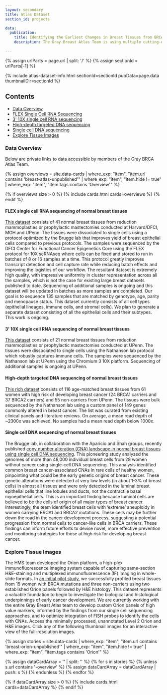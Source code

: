 ```yaml
---
layout: secondary
title: Atlas Dataset
section_id: projects

data:
  publication:
    title: Identifying the Earliest Changes in Breast Tissues from BRCA Carriers Using Multi-Modal Single Cell Profiling
    description: The Gray Breast Atlas Team is using multiple cutting-edge technologies to profile normal human breast tissues at the single cell level to identify the earliest premalignant changes in breast tissues from women at high risk of developing breast cancer. This comprehensive approach makes it possible to detect rare subpopulations of cells that would otherwise be masked with bulk tissue analyses. The characterization of these rare premalignant cells will ultimately inform the development of strategies to detect and prevent the development of breast cancer.

---
```


{% assign urlParts = page.url | split: '/' %}
{% assign sectionId = urlParts[-1] %}

{% include atlas-dataset-info.html
    sectionId=sectionId
    pubData=page.data
    thumbnailDir=sectionId %}

## Contents
  * [Data Overview](#data-overview)
  * [FLEX Single Cell RNA Sequencing](#flex-single-cell-rna-sequencing-of-normal-breast-tissues)
  * [3' 10X single cell RNA sequencing](#3-10x-single-cell-rna-sequencing-of-normal-breast-tissues)
  * [High-depth targeted DNA sequencing](#high-depth-targeted-dna-sequencing-of-normal-breast-tissues)
  * [Single cell DNA sequencing](#single-cell-dna-sequencing-of-normal-breast-tissues)
  * [Explore Tissue Images](#explore-tissue-images)

### Data Overview
Below are private links to data accessible by members of the Gray BRCA Atlas Team.

{%
    assign overviews = site.data-cards
    | where_exp: "item", "item.url contains 'breast-atlas-unpublished'"
    | where_exp: "item", "item.hide != true"
    | where_exp: "item", "item.tags contains 'Overview'"
%}

{% if overviews.size > 0 %}
  {% include cards.html cards=overviews %}
{% endif %}

#### FLEX single cell RNA sequencing of normal breast tissues
[This dataset](https://singlecell.broadinstitute.org/single_cell/study/SCP2910) consists of 41 normal breast tissues from reduction mammoplasties or prophylactic mastectomies conducted at Harvard/DFCI, MGH and UPenn. The tissues were dissociated to single cells using a protocol optimized by the Brugge lab that improves yield of breast epithelial cells compared to previous protocols. The samples were sequenced by the DFCI Center for Functional Cancer Epigenetics Core using the FLEX protocol for 10X scRNAseq where cells can be fixed and stored to run in batches of 8 or 16 samples at a time. This protocol greatly improves transcript detection and cell capture rate while reducing batch effects and improving the logistics of our workflow. The resultant dataset is extremely high quality, with impressive uniformity in cluster representation across all the samples, which is not the case for existing large breast datasets published to date. Sequencing of additional samples is ongoing and this dataset will be updated in batches as more samples are completed. Our goal is to sequence 135 samples that are matched by genotype, age, parity and menopause status. This dataset currently consists of all cell types (epithelial lineages, immune cells, and stromal cells). We plan to generate a separate dataset consisting of all the epithelial cells and their subtypes. This work is ongoing.

#### 3' 10X single cell RNA sequencing of normal breast tissues  
[This dataset](https://singlecell.broadinstitute.org/single_cell/study/SCP2937) consists of 21 normal breast tissues from reduction mammoplasties or prophylactic mastectomies conducted at UPenn. The tissues were dissociated to single cells using the Nathanson lab protocol which robustly captures immune cells. The samples were sequenced by the Nathanson lab at UPenn using the Chromium 3 10X platform. Sequencing of additional samples is ongoing at UPenn.

#### High-depth targeted DNA sequencing of normal breast tissues
[This rich dataset](https://private.cbioportal.mskcc.org/) consists of 116 age-matched breast tissues from 61 women with high risk of developing breast cancer (24 BRCA1 carriers and 37 BRCA2 carriers) and 55 non-carriers from UPenn. The tissues were bulk sequenced by the Nathanson lab using a custom panel of 149 genes commonly altered in breast cancer. The list was curated from existing clinical panels and literature reviews. On average, a mean read depth of ~2300x was achieved. No samples had a mean read depth below 1000x.

#### Single cell DNA sequencing of normal breast tissues
The Brugge lab, in collaboration with the Aparicio and Shah groups, recently published [copy number alteration (CNA) landscape in normal breast tissues using single cell DNA sequencing](https://doi.org/10.1038/s41588-024-02018-9). This pioneering study analyzed the genomes of more than 48,000 individual breast cells from 28 women without cancer using single-cell DNA sequencing. This analysis identified common breast cancer-associated CNAs in rare cells of healthy women, pinpointing what could be the early genetic origins of breast cancer. These genetic alterations were detected at very low levels (in about 1-3% of breast cells) in almost all tissues and were only detected in the luminal breast epithelial cells that line lobules and ducts, not the contractile basal myoepithelial cells. This is an important finding because luminal cells are believed to be the cells of origin of all major types of breast cancer. Interestingly, the team identified breast cells with ‘extreme’ aneuploidy in women carrying BRCA1 and BRCA2 mutations. These cells may be further down the road in the cancer development process, suggesting a potential progression from normal cells to cancer-like cells in BRCA carriers. These findings can inform future efforts to devise novel, more effective prevention and monitoring strategies for those at high risk for developing breast cancer.


### Explore Tissue Images
The HMS team developed the Orion platform, a high-plex immunofluorescence imaging system capable of capturing same-section H&E-staining and multiplexed immunofluorescence (IF) imaging in whole-slide formats. In [an initial pilot study](/atlas-datasets/breast-orion-unpublished/), we successfully profiled breast tissues from 15 women with BRCA mutations and three non-carriers using two established Orion panels followed by H&E histology. This dataset represents a valuable foundation to begin to investigate the biological and histological underpinnings of early cancer development. We are currently working with the entire Gray Breast Atlas team to develop custom Orion panels of high value markers, informed by the findings from our single cell sequencing approaches, and to optimize integration of FISH probes to identify the cells with CNAs. Access the minimally processed, unannotated Level 2 Orion and H&E images. Click any of the following thumbnail images for an interactive view of the full-resolution images.

{%
    assign stories = site.data-cards
    | where_exp: "item", "item.url contains 'breast-orion-unpublished'"
    | where_exp: "item", "item.hide != true"
    | where_exp: "item", "item.tags contains 'Orion'"
%}

{% assign dataCardArray = '' | split: '' %}
{% for s in stories %}
  {% unless s.url contains '-overview' %}
    {% assign dataCardArray = dataCardArray | push: s %}
  {% endunless %}
{% endfor %}

{% if dataCardArray.size > 0 %}
  {% include cards.html cards=dataCardArray %}
{% endif %}
